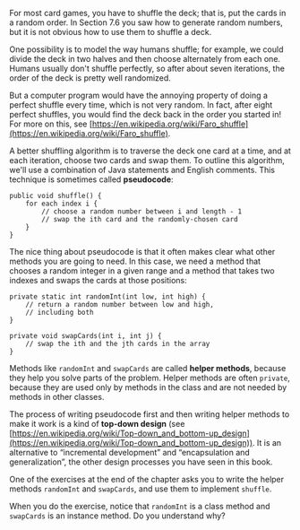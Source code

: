 For most card games, you have to shuffle the deck; that is, put the cards in a random order. In Section 7.6 you saw how to generate random numbers, but it is not obvious how to use them to shuffle a deck.

One possibility is to model the way humans shuffle; for example, we could divide the deck in two halves and then choose alternately from each one. Humans usually don't shuffle perfectly, so after about seven iterations, the order of the deck is pretty well randomized.

But a computer program would have the annoying property of doing a perfect shuffle every time, which is not very random. In fact, after eight perfect shuffles, you would find the deck back in the order you started in! For more on this, see [https://en.wikipedia.org/wiki/Faro_shuffle](https://en.wikipedia.org/wiki/Faro_shuffle).


A better shuffling algorithm is to traverse the deck one card at a time, and at each iteration, choose two cards and swap them. To outline this algorithm, we'll use a combination of Java statements and English comments. This technique is sometimes called **pseudocode**:


```code
public void shuffle() {
    for each index i {
        // choose a random number between i and length - 1
        // swap the ith card and the randomly-chosen card
    }
}
```


The nice thing about pseudocode is that it often makes clear what other methods you are going to need. In this case, we need a method that chooses a random integer in a given range and a method that takes two indexes and swaps the cards at those positions:

```code
private static int randomInt(int low, int high) {
    // return a random number between low and high,
    // including both
}

private void swapCards(int i, int j) {
    // swap the ith and the jth cards in the array
}
```


Methods like `randomInt` and `swapCards` are called **helper methods**, because they help you solve parts of the problem. Helper methods are often `private`, because they are used only by methods in the class and are not needed by methods in other classes.


The process of writing pseudocode first and then writing helper methods to make it work is a kind of **top-down design** (see [https://en.wikipedia.org/wiki/Top-down_and_bottom-up_design](https://en.wikipedia.org/wiki/Top-down_and_bottom-up_design)). It is an alternative to “incremental development” and “encapsulation and generalization”, the other design processes you have seen in this book.

One of the exercises at the end of the chapter asks you to write the helper methods `randomInt` and `swapCards`, and use them to implement `shuffle`.

When you do the exercise, notice that `randomInt` is a class method and `swapCards` is an instance method. Do you understand why?